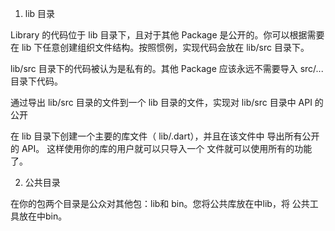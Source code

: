 1. lib 目录

 Library 的代码位于 lib 目录下，且对于其他 Package 是公开的。你可以根据需要在 lib 下任意创建组织文件结构。按照惯例，实现代码会放在 lib/src 目录下。 
 
 lib/src 目录下的代码被认为是私有的。其他 Package 应该永远不需要导入 src/... 目录下代码。
 
 通过导出 lib/src 目录的文件到一个 lib 目录的文件，实现对 lib/src 目录中 API 的公开

 在 lib 目录下创建一个主要的库文件（ lib/<package-name>.dart），并且在该文件中 导出所有公开的 API。 这样使用你的库的用户就可以只导入一个 文件就可以使用所有的功能了。

 2. 公共目录

 在你的包两个目录是公众对其他包：lib和 bin。您将公共库放在中lib，将 公共工具放在中bin。